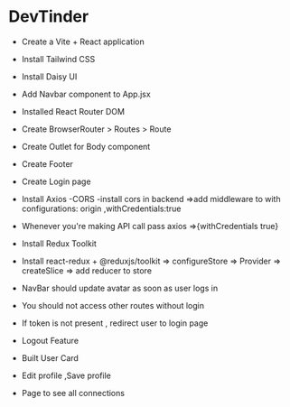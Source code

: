 # DevTinder

- Create a Vite + React application
- Install Tailwind CSS
- Install Daisy UI
- Add Navbar component to App.jsx
- Installed React Router DOM
- Create BrowserRouter > Routes > Route
- Create Outlet for Body component
- Create Footer

- Create Login page
- Install Axios
-CORS -install cors in backend =>add middleware to with configurations: origin ,withCredentials:true
- Whenever you're making API call pass axios =>{withCredentials  true}
- Install Redux Toolkit
- Install react-redux + @reduxjs/toolkit => configureStore => Provider => createSlice => add reducer to store
- NavBar should update avatar as soon as user logs in
- You should not access other routes without login
- If token is not present , redirect user to login page
- Logout Feature
- Built User Card
- Edit profile ,Save profile
- Page to see all connections